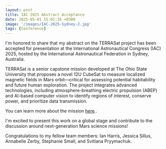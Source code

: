 ```yaml
---
layout: post
title: IAC 2025 Abstract Acceptance
date: 2025-05-01 15:01:35 +0300
image: '/images/IAC-2025-Sydney-2.jpg'
tags: [Conference]
---
```

I'm honored to share that my abstract on the TERRASat project has been accepted for presentation at the International Astronautical Congress (IAC) 2025, hosted by the International Astronautical Federation in Sydney, Australia.

TERRASat is a senior capstone mission developed at The Ohio State University that proposes a novel 12U CubeSat to measure localized magnetic fields in Mars orbit—critical for assessing potential habitability and future human exploration. The project integrates advanced technologies, including atmosphere-breathing electric propulsion (ABEP) and AI-based computer vision to identify regions of interest, conserve power, and prioritize data transmission.

You can learn more about the mission <a href="https://maxheil5.github.io/project/terrasat-project" target="_blank" rel="noopener noreferrer">here</a>..

I'm excited to present this work on a global stage and contribute to the discussion around next-generation Mars science missions!

Congratulations to my fellow team members: Ian Harris, Jessica Sillus, Annabelle Zerby, Stephanie Small, and Svitlana Pryymachuk.
